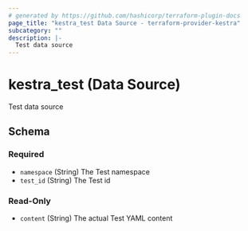```yaml
---
# generated by https://github.com/hashicorp/terraform-plugin-docs
page_title: "kestra_test Data Source - terraform-provider-kestra"
subcategory: ""
description: |-
  Test data source
---
```


# kestra_test (Data Source)

Test data source



<!-- schema generated by tfplugindocs -->
## Schema

### Required

- `namespace` (String) The Test namespace
- `test_id` (String) The Test id

### Read-Only

- `content` (String) The actual Test YAML content
